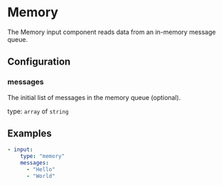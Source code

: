# Memory

The Memory input component reads data from an in-memory message queue.

## Configuration

### **messages**

The initial list of messages in the memory queue (optional).

type: `array` of `string`

## Examples

```yaml
- input:
    type: "memory"
    messages:
      - "Hello"
      - "World"
```